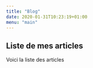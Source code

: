 ```yaml
---
title: "Blog"
date: 2020-01-31T10:23:19+01:00
menu: "main"
---
```


## Liste de mes articles

Voici la liste des articles

